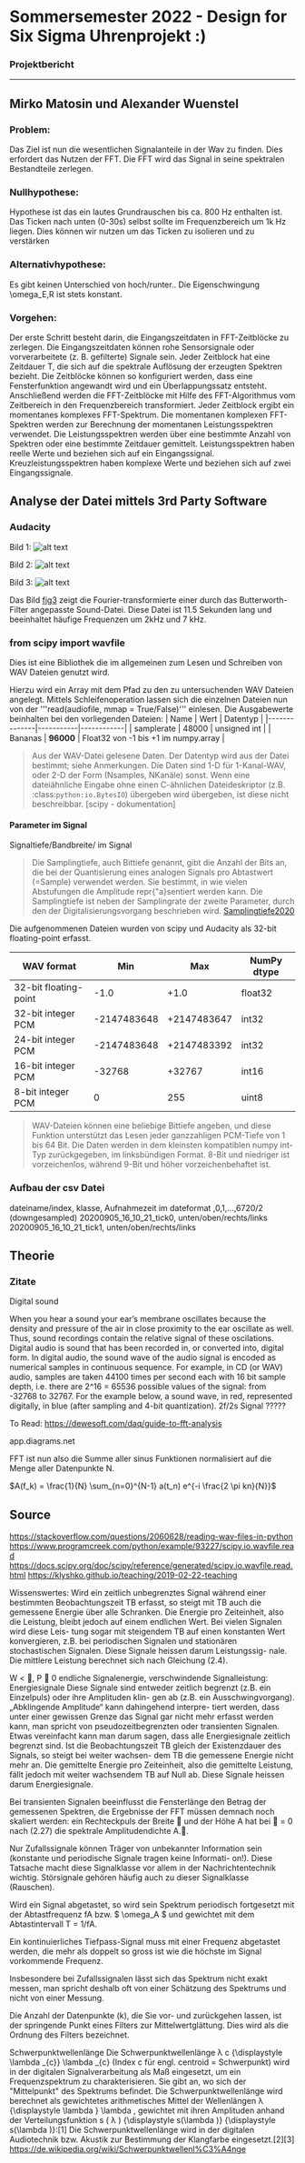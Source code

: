 # Sommersemester 2022 - Design for Six Sigma Uhrenprojekt :) 

### Projektbericht

-----------
Mirko Matosin und Alexander Wuenstel
-----------

### Problem:
Das Ziel ist nun die wesentlichen Signalanteile in der Wav zu finden. Dies erfordert das Nutzen der FFT. Die FFT 
wird das Signal in seine spektralen Bestandteile zerlegen. 

### Nullhypothese:
Hypothese ist das ein lautes Grundrauschen bis ca. 800 Hz enthalten ist. Das Ticken nach unten (0-30s) selbst sollte im 
Frequenzbereich um 1k Hz liegen. Dies können wir nutzen um das Ticken zu isolieren und zu verstärken

### Alternativhypothese: 
Es gibt keinen Unterschied von hoch/runter.. Die Eigenschwingung \omega_E,R ist stets konstant.

### Vorgehen:
Der erste Schritt besteht darin, die Eingangszeitdaten in FFT-Zeitblöcke zu zerlegen. Die Eingangszeitdaten können rohe 
Sensorsignale oder vorverarbeitete (z. B. gefilterte) Signale sein. Jeder Zeitblock hat eine Zeitdauer T, die sich auf 
die spektrale Auflösung der erzeugten Spektren bezieht. Die Zeitblöcke können so konfiguriert werden, dass eine 
Fensterfunktion angewandt wird und ein Überlappungssatz entsteht. 
Anschließend werden die FFT-Zeitblöcke mit Hilfe des FFT-Algorithmus vom Zeitbereich in den Frequenzbereich transformiert. 
Jeder Zeitblock ergibt ein momentanes komplexes FFT-Spektrum. 
Die momentanen komplexen FFT-Spektren werden zur Berechnung der momentanen Leistungsspektren verwendet. Die Leistungsspektren 
werden über eine bestimmte Anzahl von Spektren oder eine bestimmte Zeitdauer gemittelt. Leistungsspektren haben reelle 
Werte und beziehen sich auf ein Eingangssignal. Kreuzleistungsspektren haben komplexe Werte und beziehen sich auf zwei 
Eingangssignale.


## Analyse der Datei mittels 3rd Party Software
### Audacity

 
Bild 1:
![alt text][fig1]

[fig1]: ../bilder_doku/Spurpanel001.png "Bild einer gebutterten FFT"


Bild 2:
![alt text][fig2]

[fig2]: ../bilder_doku/Spurpanel004.png "Vergrößerte Darstellung der ersten Spur und des ersten Tickens"


 
Bild 3:
![alt text][fig3]

[fig3]: ../bilder_doku/gebutterte_fft.png "Bild einer gebutterten FFT"

Das Bild [fig3] zeigt die Fourier-transformierte einer durch das Butterworth-Filter angepasste Sound-Datei. Diese Datei ist 11.5 Sekunden lang und beeinhaltet häufige Frequenzen um 2kHz und 7 kHz.

### from scipy import wavfile

Dies ist eine Bibliothek die im allgemeinen zum Lesen und Schreiben von WAV Dateien genutzt wird. 

Hierzu wird ein Array mit dem Pfad zu den zu untersuchenden WAV Dateien angelegt. Mittels Schleifenoperation lassen sich die einzelnen Dateien nun von der '''read(audiofile, mmap = True/False)''' einlesen. Die Ausgabewerte beinhalten bei den vorliegenden Dateien:
| Name         | Wert     | Datentyp |
|--------------|-----------|------------|
| samplerate | 48000      | unsigned int        |
| Bananas      | **96000**  | Float32 von -1 bis +1 im numpy.array   |

> Aus der WAV-Datei gelesene Daten. Der Datentyp wird aus der Datei bestimmt; siehe Anmerkungen.  Die Daten sind 1-D für 1-Kanal-WAV, oder 2-D der Form (Nsamples, NKanäle) sonst. Wenn eine dateiähnliche Eingabe ohne einen C-ähnlichen Dateideskriptor (z.B. :class:`python:io.BytesIO`) übergeben wird übergeben, ist diese nicht beschreibbar. [scipy - dokumentation]


#### **Parameter im Signal**
Signaltiefe/Bandbreite/ im Signal

> Die Samplingtiefe, auch Bittiefe genannt, gibt die Anzahl der Bits an, die bei der Quantisierung eines analogen Signals pro Abtastwert (=Sample) verwendet werden. Sie bestimmt, in wie vielen Abstufungen die Amplitude repr{\"a}sentiert werden kann. Die Samplingtiefe ist neben der Samplingrate der zweite Parameter, durch den der Digitalisierungsvorgang beschrieben wird.
[Samplingtiefe2020](https://de.wikipedia.org/w/index.php?title=Samplingtiefe&oldid=201136951)

Die aufgenommenen Dateien wurden von scipy und Audacity als 32-bit floating-point erfasst. 

|WAV format   | Min | Max |  NumPy dtype
|--------------|-----------|------------|---|
| 32-bit floating-point  |-1.0        | +1.0        | float32
| 32-bit integer PCM     |-2147483648 | +2147483647 | int32
| 24-bit integer PCM     |-2147483648 | +2147483392 | int32
| 16-bit integer PCM     |-32768      | +32767      | int16
| 8-bit integer PCM      |0           | 255         | uint8

> WAV-Dateien können eine beliebige Bittiefe angeben, und diese Funktion unterstützt das Lesen jeder ganzzahligen PCM-Tiefe von 1 bis 64 Bit.  Die Daten werden in dem kleinsten kompatiblen numpy int-Typ zurückgegeben, im linksbündigen Format. 8-Bit und  niedriger ist vorzeichenlos, während 9-Bit und höher vorzeichenbehaftet ist.

### Aufbau der csv Datei

dateiname/index, klasse, Aufnahmezeit im dateformat ,0,1,...,6720/2 (downgesampled)
20200905_16_10_21_tick0, unten/oben/rechts/links
20200905_16_10_21_tick1, unten/oben/rechts/links




## Theorie
### Zitate

Digital sound

When you hear a sound your ear’s membrane oscillates because the density and pressure of the air in close proximity 
to the ear oscillate as well. Thus, sound recordings contain the relative signal of these oscilations. Digital audio is 
sound that has been recorded in, or converted into, digital form. In digital audio, the sound wave of the audio signal 
is encoded as numerical samples in continuous sequence. For example, in CD (or WAV) audio, samples are taken 44100 times 
per second each with 16 bit sample depth, i.e. there are 2^16 = 65536 possible values of the signal: from -32768 to 32767. 
For the example below, a sound wave, in red, represented digitally, in blue (after sampling and 4-bit quantization).
2f/2s Signal    ?????

To Read:
https://dewesoft.com/daq/guide-to-fft-analysis

app.diagrams.net

FFT ist nun also die Summe aller sinus Funktionen normalisiert auf die Menge aller Datenpunkte N. 

$A(f_k) = \frac{1}{N} \sum_{n=0}^{N-1} a(t_n) e^{-i \frac{2 \pi kn}{N}}$


## Source
https://stackoverflow.com/questions/2060628/reading-wav-files-in-python
https://www.programcreek.com/python/example/93227/scipy.io.wavfile.read
https://docs.scipy.org/doc/scipy/reference/generated/scipy.io.wavfile.read.html
https://klyshko.github.io/teaching/2019-02-22-teaching


Wissenswertes:
Wird ein zeitlich unbegrenztes Signal während einer bestimmten Beobachtungszeit TB erfasst,
so steigt mit TB auch die gemessene Energie über alle Schranken. Die Energie pro Zeiteinheit,
also die Leistung, bleibt jedoch auf einem endlichen Wert. Bei vielen Signalen wird diese Leis-
tung sogar mit steigendem TB auf einen konstanten Wert konvergieren, z.B. bei periodischen
Signalen und stationären stochastischen Signalen. Diese Signale heissen darum Leistungssig-
nale. Die mittlere Leistung berechnet sich nach Gleichung (2.4).


 W < , P  0 endliche Signalenergie, verschwindende Signalleistung: Energiesignale
Diese Signale sind entweder zeitlich begrenzt (z.B. ein Einzelpuls) oder ihre Amplituden klin-
gen ab (z.B. ein Ausschwingvorgang). „Abklingende Amplitude“ kann dahingehend interpre-
tiert werden, dass unter einer gewissen Grenze das Signal gar nicht mehr erfasst werden kann,
man spricht von pseudozeitbegrenzten oder transienten Signalen. Etwas vereinfacht kann man
darum sagen, dass alle Energiesignale zeitlich begrenzt sind.
Ist die Beobachtungszeit TB gleich der Existenzdauer des Signals, so steigt bei weiter wachsen-
dem TB die gemessene Energie nicht mehr an. Die gemittelte Energie pro Zeiteinheit, also die
gemittelte Leistung, fällt jedoch mit weiter wachsendem TB auf Null ab. Diese Signale heissen
darum Energiesignale.

Bei transienten Signalen beeinflusst die Fensterlänge den Betrag der gemessenen Spektren, die
Ergebnisse der FFT müssen demnach noch skaliert werden: ein Rechteckpuls der Breite  und
der Höhe A hat bei  = 0 nach (2.27) die spektrale Amplitudendichte A..



Nur Zufallssignale können Träger
von unbekannter Information sein (konstante und periodische Signale tragen keine Informati-
on!). Diese Tatsache macht diese Signalklasse vor allem in der Nachrichtentechnik wichtig.
Störsignale gehören häufig auch zu dieser Signalklasse (Rauschen).

Wird ein Signal abgetastet, so wird sein Spektrum periodisch fortgesetzt mit der Abtastfrequenz fA bzw. $ \omega_A $ und gewichtet mit dem Abtastintervall T = 1/fA.

Ein kontinuierliches Tiefpass-Signal muss mit einer Frequenz abgetastet werden, die mehr als doppelt so gross ist wie die höchste im Signal vorkommende Frequenz.

Insbesondere bei Zufallssignalen lässt sich das Spektrum nicht exakt messen, man spricht deshalb oft von einer Schätzung des Spektrums und nicht von einer Messung.


Die Anzahl der Datenpunkte (k), die Sie vor- und zurückgehen lassen, ist der springende Punkt eines Filters zur Mittelwertglättung. Dies wird als die Ordnung des Filters bezeichnet.

Schwerpunktwellenlänge
Die Schwerpunktwellenlänge λ c {\displaystyle \lambda _{c}} \lambda _{c} (Index c für engl. centroid = Schwerpunkt) wird in der digitalen Signalverarbeitung als Maß eingesetzt, um ein Frequenzspektrum zu charakterisieren. Sie gibt an, wo sich der "Mittelpunkt" des Spektrums befindet.
Die Schwerpunktwellenlänge wird berechnet als gewichtetes arithmetisches Mittel der Wellenlängen λ {\displaystyle \lambda } \lambda , gewichtet mit ihren Amplituden anhand der Verteilungsfunktion s ( λ ) {\displaystyle s(\lambda )} {\displaystyle s(\lambda )}:[1] 
Die Schwerpunktwellenlänge wird in der digitalen Audiotechnik bzw. Akustik zur Bestimmung der Klangfarbe eingesetzt.[2][3]
https://de.wikipedia.org/wiki/Schwerpunktwellenl%C3%A4nge
